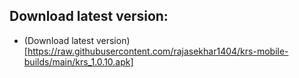 ## Download latest version: 
- (Download latest version)[https://raw.githubusercontent.com/rajasekhar1404/krs-mobile-builds/main/krs_1.0.10.apk]
